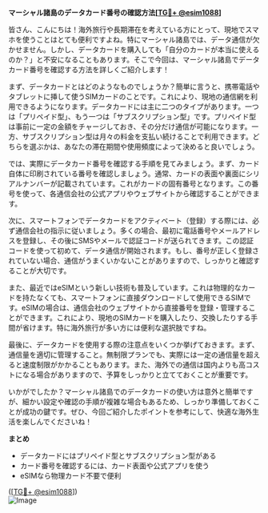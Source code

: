 **マーシャル諸島のデータカード番号の確認方法[[TG💪+ @esim1088](https://t.me/s/esim1088)]**

皆さん、こんにちは！海外旅行や長期滞在を考えている方にとって、現地でスマホを使うことはとても便利ですよね。特にマーシャル諸島では、データ通信が欠かせません。しかし、データカードを購入しても「自分のカードが本当に使えるのか？」と不安になることもあります。そこで今回は、マーシャル諸島でデータカード番号を確認する方法を詳しくご紹介します！

まず、データカードとはどのようなものでしょうか？簡単に言うと、携帯電話やタブレットに挿して使うSIMカードのことです。これにより、現地の通信網を利用できるようになります。データカードには主に二つのタイプがあります。一つは「プリペイド型」、もう一つは「サブスクリプション型」です。プリペイド型は事前に一定の金額をチャージしておき、その分だけ通信が可能になります。一方、サブスクリプション型は月々の料金を支払い続けることで利用できます。どちらを選ぶかは、あなたの滞在期間や使用頻度によって決めると良いでしょう。

では、実際にデータカード番号を確認する手順を見てみましょう。まず、カード自体に印刷されている番号を確認しましょう。通常、カードの表面や裏面にシリアルナンバーが記載されています。これがカードの固有番号となります。この番号を使って、各通信会社の公式アプリやウェブサイトから確認することができます。

次に、スマートフォンでデータカードをアクティベート（登録）する際には、必ず通信会社の指示に従いましょう。多くの場合、最初に電話番号やメールアドレスを登録し、その後にSMSやメールで認証コードが送られてきます。この認証コードを使って初めて、データ通信が開始されます。もし、番号が正しく登録されていない場合、通信がうまくいかないことがありますので、しっかりと確認することが大切です。

また、最近ではeSIMという新しい技術も普及しています。これは物理的なカードを持たなくても、スマートフォンに直接ダウンロードして使用できるSIMです。eSIMの場合は、通信会社のウェブサイトから直接番号を登録・管理することができます。これにより、現地のSIMカードを購入したり、交換したりする手間が省けます。特に海外旅行が多い方には便利な選択肢ですね。

最後に、データカードを使用する際の注意点をいくつか挙げておきます。まず、通信量を適切に管理すること。無制限プランでも、実際には一定の通信量を超えると速度制限がかかることもあります。また、海外での通信は国内よりも高コストになる場合がありますので、予算をしっかりと立てておくことが重要です。

いかがでしたか？マーシャル諸島でのデータカードの使い方は意外と簡単ですが、細かい設定や確認の手順が複雑な場合もあるため、しっかり準備しておくことが成功の鍵です。ぜひ、今回ご紹介したポイントを参考にして、快適な海外生活を楽しんでくださいね！

**まとめ**
- データカードにはプリペイド型とサブスクリプション型がある
- カード番号を確認するには、カード表面や公式アプリを使う
- eSIMなら物理カード不要で便利

([[TG💪+ @esim1088](https://t.me/s/esim1088)])  
![Image](https://i.postimg.cc/Y0z9fWf4/image.png)